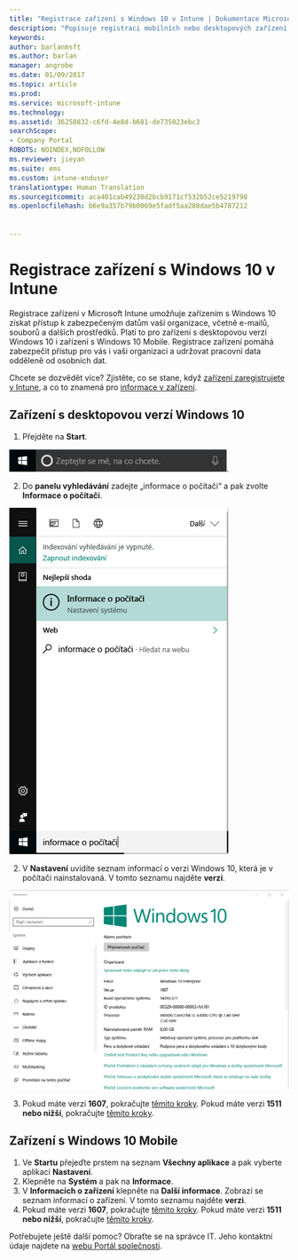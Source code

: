 ```yaml
---
title: "Registrace zařízení s Windows 10 v Intune | Dokumentace Microsoftu"
description: "Popisuje registraci mobilních nebo desktopových zařízení s Windows 10 v Intune."
keywords: 
author: barlanmsft
ms.author: barlan
manager: angrobe
ms.date: 01/09/2017
ms.topic: article
ms.prod: 
ms.service: microsoft-intune
ms.technology: 
ms.assetid: 36250832-c6fd-4e8d-b681-de735023ebc3
searchScope:
- Company Portal
ROBOTS: NOINDEX,NOFOLLOW
ms.reviewer: jieyan
ms.suite: ems
ms.custom: intune-enduser
translationtype: Human Translation
ms.sourcegitcommit: aca401cab49230d2bcb9171cf532b52ce5219798
ms.openlocfilehash: b6e9a357b79b0069e5fadf5aa280dae5b4787212


---
```



# <a name="enroll-your-windows-10-devices-in-intune"></a>Registrace zařízení s Windows 10 v Intune

Registrace zařízení v Microsoft Intune umožňuje zařízením s Windows 10 získat přístup k zabezpečeným datům vaší organizace, včetně e-mailů, souborů a dalších prostředků. Platí to pro zařízení s desktopovou verzí Windows 10 i zařízení s Windows 10 Mobile. Registrace zařízení pomáhá zabezpečit přístup pro vás i vaši organizaci a udržovat pracovní data odděleně od osobních dat.

Chcete se dozvědět více? Zjistěte, co se stane, když [zařízení zaregistrujete v Intune](what-happens-if-you-install-the-company-portal-app-and-enroll-your-device-in-intune-windows.md), a co to znamená pro [informace v zařízení](what-info-can-your-company-see-when-you-enroll-your-device-in-intune.md).

## <a name="windows-10-desktop-devices"></a>Zařízení s desktopovou verzí Windows 10
1.    Přejděte na __Start__.

 ![Nabídka Start ve Windows](../media/windows-start-menu.png).

2. Do __panelu vyhledávání__ zadejte „informace o počítači“ a pak zvolte __Informace o počítači__.

 ![nastavení vyhledávání pro informace o počítači](../media/searching_for_about_your_pc.png)

2.    V __Nastavení__ uvidíte seznam informací o verzi Windows 10, která je v počítači nainstalovaná. V tomto seznamu najděte __verzi__.

 ![Windows 10 Desktop – Informace o počítači](../media/settings_about_pc.png)

3.    Pokud máte verzi __1607__, pokračujte [těmito kroky](enroll-your-w10-device-access-work-or-school.md). Pokud máte verzi __1511 nebo nižší__, pokračujte [těmito kroky](enroll-your-w10-device-your-account.md).

## <a name="windows-10-mobile-devices"></a>Zařízení s Windows 10 Mobile

1.    Ve __Startu__ přejeďte prstem na seznam __Všechny aplikace__ a pak vyberte aplikaci __Nastavení__.
2.    Klepněte na __Systém__ a pak na __Informace__.
3.    V __Informacích o zařízení__ klepněte na __Další informace__. Zobrazí se seznam informací o zařízení. V tomto seznamu najděte __verzi__.
4.    Pokud máte verzi __1607__, pokračujte [těmito kroky](enroll-your-w10-device-access-work-or-school.md). Pokud máte verzi __1511 nebo nižší__, pokračujte [těmito kroky](enroll-your-w10-device-your-account.md).

Potřebujete ještě další pomoc? Obraťte se na správce IT. Jeho kontaktní údaje najdete na [webu Portál společnosti](http://portal.manage.microsoft.com).



<!--HONumber=Feb17_HO3-->


